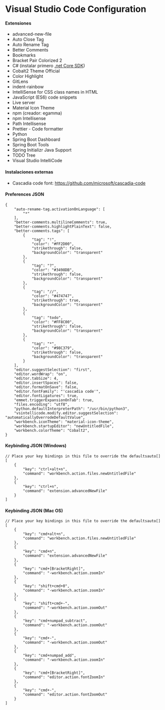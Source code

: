 # Visual Studio Code Configuration

#### Extensiones

- advanced-new-file
- Auto Close Tag
- Auto Rename Tag
- Better Comments
- Bookmarks
- Bracket Pair Colorized 2
- C# (instalar primero [.net Core SDK](https://dotnet.microsoft.com/download))
- Cobalt2 Theme Official
- Color Highlight
- GitLens
- indent-rainbow
- IntelliSense for CSS class names in HTML
- JavaScript (ES6) code snippets
- Live server
- Material Icon Theme
- npm (creador: egamma)	
- npm Intellisense
- Path Intellisense
- Prettier - Code formatter
- Python
- Spring Boot Dashboard
- Spring Boot Tools
- Spring Initializr Java Support
- TODO Tree
- Visual Studio IntelliCode

#### Instalaciones externas

- Cascadia code font: https://github.com/microsoft/cascadia-code

#### Preferences JSON
```
{
    "auto-rename-tag.activationOnLanguage": [
        "*"
    ],
    "better-comments.multilineComments": true,
    "better-comments.highlightPlainText": false,
    "better-comments.tags": [
		{
			"tag": "!",
			"color": "#FF2D00",
			"strikethrough": false,
			"backgroundColor": "transparent"
		},
		{
			"tag": "?",
			"color": "#3498DB",
			"strikethrough": false,
			"backgroundColor": "transparent"
		},
		{
			"tag": "//",
			"color": "#474747",
			"strikethrough": true,
			"backgroundColor": "transparent"
		},
		{
			"tag": "todo",
			"color": "#FF8C00",
			"strikethrough": false,
			"backgroundColor": "transparent"
		},
		{
			"tag": "*",
			"color": "#98C379",
			"strikethrough": false,
			"backgroundColor": "transparent"
		}
    ],
    "editor.suggestSelection": "first",
    "editor.wordWrap": "on",
	"editor.tabSize": 4,
	"editor.insertSpaces": false,
    "editor.formatOnSave": false,
    "editor.fontFamily": "'cascadia code'",
    "editor.fontLigatures": true,
    "emmet.triggerExpansionOnTab": true,
    "files.encoding": "utf8",
    "python.defaultInterpreterPath": "/usr/bin/python3",
    "vsintellicode.modify.editor.suggestSelection": "automaticallyOverrodeDefaultValue",
    "workbench.iconTheme": "material-icon-theme",
    "workbench.startupEditor": "newUntitledFile",
    "workbench.colorTheme": "Cobalt2",
}
```

#### Keybinding JSON (Windows)
```
// Place your key bindings in this file to override the defaultsauto[]
[
    {
        "key": "ctrl+alt+n",
        "command": "workbench.action.files.newUntitledFile"
    },
    {
        "key": "ctrl+n",
        "command": "extension.advancedNewFile"
    }
]
```

#### Keybinding JSON (Mac OS)
```
// Place your key bindings in this file to override the defaultsauto[]
[
    {
        "key": "cmd+alt+n",
        "command": "workbench.action.files.newUntitledFile"
    },
    {
        "key": "cmd+n",
        "command": "extension.advancedNewFile"
    },
    {
        "key": "cmd+[BracketRight]",
        "command": "-workbench.action.zoomIn"
    },
    {
        "key": "shift+cmd+0",
        "command": "-workbench.action.zoomIn"
    },
    {
        "key": "shift+cmd+-",
        "command": "-workbench.action.zoomOut"
    },
    {
        "key": "cmd+numpad_subtract",
        "command": "-workbench.action.zoomOut"
    },
    {
        "key": "cmd+-",
        "command": "-workbench.action.zoomOut"
    },
    {
        "key": "cmd+numpad_add",
        "command": "-workbench.action.zoomIn"
    },
    {
        "key": "cmd+[BracketRight]",
        "command": "editor.action.fontZoomIn"
    },
    {
        "key": "cmd+-",
        "command": "editor.action.fontZoomOut"
    }
]
```
